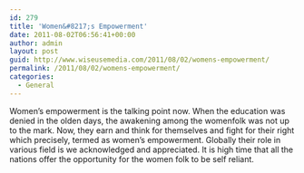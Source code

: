 ```yaml
---
id: 279
title: 'Women&#8217;s Empowerment'
date: 2011-08-02T06:56:41+00:00
author: admin
layout: post
guid: http://www.wiseusemedia.com/2011/08/02/womens-empowerment/
permalink: /2011/08/02/womens-empowerment/
categories:
  - General
---
```

Women&#8217;s empowerment is the talking point now. When the education was denied in the olden days, the awakening among the womenfolk was not up to the mark. Now, they earn and think for themselves and fight for their right which precisely, termed as women&#8217;s empowerment. Globally their role in various field is we acknowledged and appreciated. It is high time that all the nations offer the opportunity for the women folk to be self reliant.